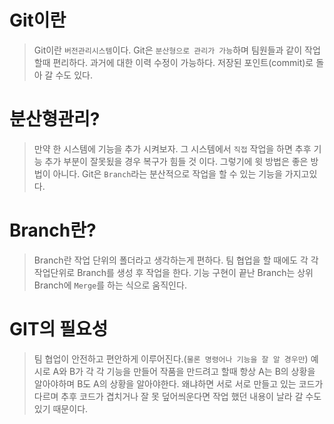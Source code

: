 # Git이란
> Git이란 `버전관리시스템`이다.
> Git은 `분산형으로 관리가 가능`하며 팀원들과 같이 작업 할때 편리하다. 
> 과거에 대한 이력 수정이 가능하다.
> 저장된 포인트(commit)로 돌아 갈 수도 있다. 

# 분산형관리?
> 만약 한 시스템에 기능을 추가 시켜보자. 그 시스템에서 `직접` 작업을 하면 추후 기능 추가 부분이 잘못됬을 경우 복구가 힘들 것 이다.
> 그렇기에 윗 방법은 좋은 방법이 아니다. Git은 `Branch`라는 분산적으로 작업을 할 수 있는 기능을 가지고있다.

# Branch란?
> Branch란 작업 단위의 폴더라고 생각하는게 편하다.
> 팀 협업을 할 때에도 각 각 작업단위로 Branch를 생성 후 작업을 한다.
> 기능 구현이 끝난 Branch는 상위 Branch에 `Merge`를 하는 식으로 움직인다.

# GIT의 필요성
> 팀 협업이 안전하고 편안하게 이루어진다.(`물론 명령어나 기능을 잘 알 경우만`)
> 예시로 A와 B가 각 각 기능을 만들어 작품을 만드려고 할때 항상 A는 B의 상황을 알아야하며 B도 A의 상황을 알아야한다.
> 왜냐하면 서로 서로 만들고 있는 코드가 다르며 추후 코드가 겹치거나 잘 못 덮어씌운다면 작업 했던 내용이 날라 갈 수도 있기 때문이다.